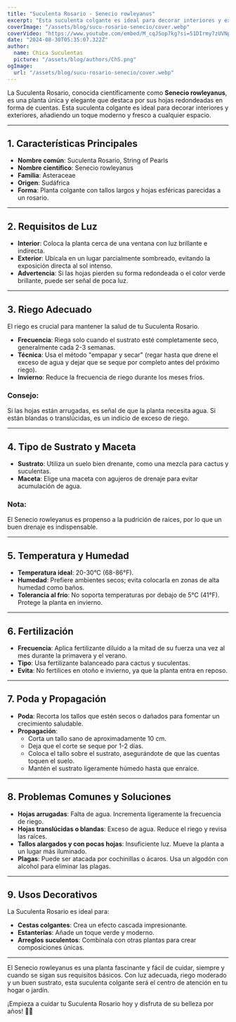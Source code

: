 ```yaml
---
title: "Suculenta Rosario - Senecio rowleyanus"
excerpt: "Esta suculenta colgante es ideal para decorar interiores y exteriores, añadiendo un toque moderno y fresco a cualquier espacio"
coverImage: "/assets/blog/sucu-rosario-senecio/cover.webp"
coverVideo: "https://www.youtube.com/embed/M_cqJSop7kg?si=51DIrmy7zUVNp4C7"
date: "2024-08-30T05:35:07.322Z"
author:
  name: Chica Suculentas
  picture: "/assets/blog/authors/ChS.png"
ogImage:
  url: "/assets/blog/sucu-rosario-senecio/cover.webp"
---
```



La Suculenta Rosario, conocida científicamente como **Senecio rowleyanus**, es una planta única y elegante que destaca por sus hojas redondeadas en forma de cuentas. Esta suculenta colgante es ideal para decorar interiores y exteriores, añadiendo un toque moderno y fresco a cualquier espacio.

---

## 1. **Características Principales**

- **Nombre común**: Suculenta Rosario, String of Pearls
- **Nombre científico**: Senecio rowleyanus
- **Familia**: Asteraceae
- **Origen**: Sudáfrica
- **Forma**: Planta colgante con tallos largos y hojas esféricas parecidas a un rosario.

---

## 2. **Requisitos de Luz**

- **Interior**: Coloca la planta cerca de una ventana con luz brillante e indirecta.
- **Exterior**: Ubícala en un lugar parcialmente sombreado, evitando la exposición directa al sol intenso.
- **Advertencia**: Si las hojas pierden su forma redondeada o el color verde brillante, puede ser señal de poca luz.

---

## 3. **Riego Adecuado**

El riego es crucial para mantener la salud de tu Suculenta Rosario.

- **Frecuencia**: Riega solo cuando el sustrato esté completamente seco, generalmente cada 2-3 semanas.
- **Técnica**: Usa el método "empapar y secar" (regar hasta que drene el exceso de agua y dejar que se seque por completo antes del próximo riego).
- **Invierno**: Reduce la frecuencia de riego durante los meses fríos.

### Consejo:
Si las hojas están arrugadas, es señal de que la planta necesita agua. Si están blandas o translúcidas, es un indicio de exceso de riego.

---

## 4. **Tipo de Sustrato y Maceta**

- **Sustrato**: Utiliza un suelo bien drenante, como una mezcla para cactus y suculentas.
- **Maceta**: Elige una maceta con agujeros de drenaje para evitar acumulación de agua.

### Nota:
El Senecio rowleyanus es propenso a la pudrición de raíces, por lo que un buen drenaje es indispensable.

---

## 5. **Temperatura y Humedad**

- **Temperatura ideal**: 20-30°C (68-86°F).
- **Humedad**: Prefiere ambientes secos; evita colocarla en zonas de alta humedad como baños.
- **Tolerancia al frío**: No soporta temperaturas por debajo de 5°C (41°F). Protege la planta en invierno.

---

## 6. **Fertilización**

- **Frecuencia**: Aplica fertilizante diluido a la mitad de su fuerza una vez al mes durante la primavera y el verano.
- **Tipo**: Usa fertilizante balanceado para cactus y suculentas.
- **Evita**: No fertilices en otoño e invierno, ya que la planta entra en reposo.

---

## 7. **Poda y Propagación**

- **Poda**: Recorta los tallos que estén secos o dañados para fomentar un crecimiento saludable.
- **Propagación**:
  - Corta un tallo sano de aproximadamente 10 cm.
  - Deja que el corte se seque por 1-2 días.
  - Coloca el tallo sobre el sustrato, asegurándote de que las cuentas toquen el suelo.
  - Mantén el sustrato ligeramente húmedo hasta que enraíce.

---

## 8. **Problemas Comunes y Soluciones**

- **Hojas arrugadas**: Falta de agua. Incrementa ligeramente la frecuencia de riego.
- **Hojas translúcidas o blandas**: Exceso de agua. Reduce el riego y revisa las raíces.
- **Tallos alargados y con pocas hojas**: Insuficiente luz. Mueve la planta a un lugar más iluminado.
- **Plagas**: Puede ser atacada por cochinillas o ácaros. Usa un algodón con alcohol para eliminar las plagas.

---

## 9. **Usos Decorativos**

La Suculenta Rosario es ideal para:

- **Cestas colgantes**: Crea un efecto cascada impresionante.
- **Estanterías**: Añade un toque verde y moderno.
- **Arreglos suculentos**: Combínala con otras plantas para crear composiciones únicas.

---

El Senecio rowleyanus es una planta fascinante y fácil de cuidar, siempre y cuando se sigan sus requisitos básicos. Con luz adecuada, riego moderado y un buen sustrato, esta suculenta colgante será el centro de atención en tu hogar o jardín.

¡Empieza a cuidar tu Suculenta Rosario hoy y disfruta de su belleza por años! 🌿✨
